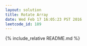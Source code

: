 ```yaml
---
layout: solution
title: Rotate Array
date: Wed Feb 17 16:05:23 PST 2016
leetcode_id: 189
---
```

{% include_relative README.md %}
